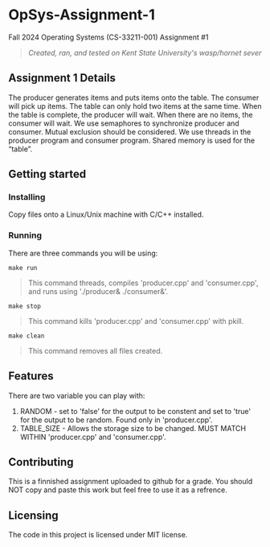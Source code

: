 # OpSys-Assignment-1
Fall 2024 Operating Systems (CS-33211-001) Assignment #1
>*Created, ran, and tested on Kent State University's wasp/hornet sever*

## Assignment 1 Details
The producer generates items and puts items onto the table. The consumer will pick up items. The table can only hold two items at the same time. When the table is complete, the producer will wait. When there are no items, the consumer will wait. We use semaphores to synchronize producer and consumer.  Mutual exclusion should be considered. We use threads in the producer program and consumer program. Shared memory is used for the “table”.

## Getting started
### Installing
Copy files onto a Linux/Unix machine with C/C++ installed.

### Running
There are three commands you will be using:
```{bash}
make run
```
>This command threads, compiles 'producer.cpp' and 'consumer.cpp', and runs using './producer& ./consumer&'.
```{bash}
make stop
```
>This command kills 'producer.cpp' and 'consumer.cpp' with pkill.
```{bash}
make clean
```
>This command removes all files created.

## Features
There are two variable you can play with:
1. RANDOM - set to 'false' for the output to be constent and set to 'true' for the output to be random. Found only in 'producer.cpp'.
2. TABLE_SIZE - Allows the storage size to be changed. MUST MATCH WITHIN 'producer.cpp' and 'consumer.cpp'.

## Contributing
This is a finnished assignment uploaded to github for a grade. You should NOT copy and paste this work but feel free to use it as a refrence.

## Licensing
The code in this project is licensed under MIT license.
